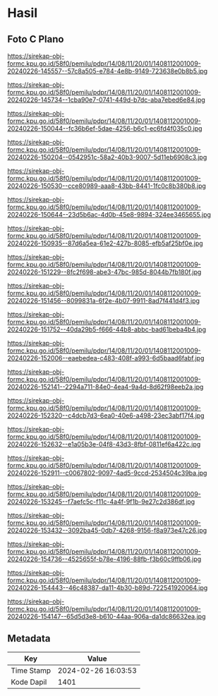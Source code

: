 # Hasil

## Foto C Plano

https://sirekap-obj-formc.kpu.go.id/58f0/pemilu/pdpr/14/08/11/20/01/1408112001009-20240226-145557--57c8a505-e784-4e8b-9149-723638e0b8b5.jpg

https://sirekap-obj-formc.kpu.go.id/58f0/pemilu/pdpr/14/08/11/20/01/1408112001009-20240226-145734--1cba90e7-0741-449d-b7dc-aba7ebed6e84.jpg

https://sirekap-obj-formc.kpu.go.id/58f0/pemilu/pdpr/14/08/11/20/01/1408112001009-20240226-150044--fc36b6ef-5dae-4256-b6c1-ec6fd4f035c0.jpg

https://sirekap-obj-formc.kpu.go.id/58f0/pemilu/pdpr/14/08/11/20/01/1408112001009-20240226-150204--0542951c-58a2-40b3-9007-5d11eb6908c3.jpg

https://sirekap-obj-formc.kpu.go.id/58f0/pemilu/pdpr/14/08/11/20/01/1408112001009-20240226-150530--cce80989-aaa8-43bb-8441-1fc0c8b380b8.jpg

https://sirekap-obj-formc.kpu.go.id/58f0/pemilu/pdpr/14/08/11/20/01/1408112001009-20240226-150644--23d5b6ac-4d0b-45e8-9894-324ee3465655.jpg

https://sirekap-obj-formc.kpu.go.id/58f0/pemilu/pdpr/14/08/11/20/01/1408112001009-20240226-150935--87d6a5ea-61e2-427b-8085-efb5af25bf0e.jpg

https://sirekap-obj-formc.kpu.go.id/58f0/pemilu/pdpr/14/08/11/20/01/1408112001009-20240226-151229--8fc2f698-abe3-47bc-985d-8044b7fb180f.jpg

https://sirekap-obj-formc.kpu.go.id/58f0/pemilu/pdpr/14/08/11/20/01/1408112001009-20240226-151456--8099831a-6f2e-4b07-9911-8ad7f441d4f3.jpg

https://sirekap-obj-formc.kpu.go.id/58f0/pemilu/pdpr/14/08/11/20/01/1408112001009-20240226-151752--40da29b5-f666-44b8-abbc-bad61beba4b4.jpg

https://sirekap-obj-formc.kpu.go.id/58f0/pemilu/pdpr/14/08/11/20/01/1408112001009-20240226-152006--eaebedea-c483-408f-a993-6d5baad6fabf.jpg

https://sirekap-obj-formc.kpu.go.id/58f0/pemilu/pdpr/14/08/11/20/01/1408112001009-20240226-152141--2294a711-84e0-4ea4-9a4d-8d62f98eeb2a.jpg

https://sirekap-obj-formc.kpu.go.id/58f0/pemilu/pdpr/14/08/11/20/01/1408112001009-20240226-152320--c4dcb7d3-6ea0-40e6-a498-23ec3abf17f4.jpg

https://sirekap-obj-formc.kpu.go.id/58f0/pemilu/pdpr/14/08/11/20/01/1408112001009-20240226-152632--e1a05b3e-04f8-43d3-8fbf-0811ef6a422c.jpg

https://sirekap-obj-formc.kpu.go.id/58f0/pemilu/pdpr/14/08/11/20/01/1408112001009-20240226-152911--c0067802-9097-4ad5-9ccd-2534504c39ba.jpg

https://sirekap-obj-formc.kpu.go.id/58f0/pemilu/pdpr/14/08/11/20/01/1408112001009-20240226-153245--f7aefc5c-f11c-4a4f-9f1b-9e27c2d386df.jpg

https://sirekap-obj-formc.kpu.go.id/58f0/pemilu/pdpr/14/08/11/20/01/1408112001009-20240226-153432--3092ba45-0db7-4268-9156-f8a973e47c26.jpg

https://sirekap-obj-formc.kpu.go.id/58f0/pemilu/pdpr/14/08/11/20/01/1408112001009-20240226-154736--4525655f-b78e-4196-88fb-f3b60c9ffb06.jpg

https://sirekap-obj-formc.kpu.go.id/58f0/pemilu/pdpr/14/08/11/20/01/1408112001009-20240226-154443--46c48387-da11-4b30-b89d-722541920064.jpg

https://sirekap-obj-formc.kpu.go.id/58f0/pemilu/pdpr/14/08/11/20/01/1408112001009-20240226-154147--65d5d3e8-b610-44aa-906a-da1dc86632ea.jpg


## Metadata

| Key        | Value               |
| ---------- | ------------------- |
| Time Stamp | 2024-02-26 16:03:53 |
| Kode Dapil | 1401                |



